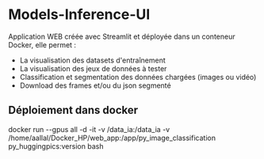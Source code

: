 # Models-Inference-UI

Application WEB créée avec Streamlit et déployée dans un conteneur Docker, elle permet :


- La visualisation des datasets d'entraînement
- La visualisation des jeux de données à tester
- Classification et segmentation des données chargées (images ou vidéo)
- Download des frames et/ou du json segmenté

## Déploiement dans docker
docker run --gpus all -d -it -v /data_ia:/data_ia -v /home/aallal/Docker_HP/web_app:/app/py_image_classification py_huggingpics:version bash 


